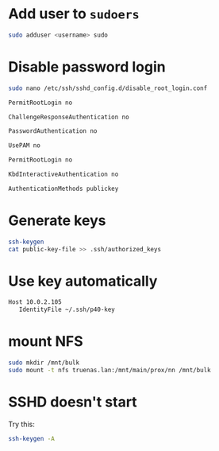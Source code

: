 
# Add user to `sudoers`

```bash
sudo adduser <username> sudo
```

# Disable password login

```bash
sudo nano /etc/ssh/sshd_config.d/disable_root_login.conf
```
```bash
PermitRootLogin no

ChallengeResponseAuthentication no

PasswordAuthentication no

UsePAM no

PermitRootLogin no

KbdInteractiveAuthentication no

AuthenticationMethods publickey
```

# Generate keys

```bash
ssh-keygen
cat public-key-file >> .ssh/authorized_keys
```

# Use key automatically

```bash
Host 10.0.2.105
   IdentityFile ~/.ssh/p40-key
```

# mount NFS

```bash
sudo mkdir /mnt/bulk
sudo mount -t nfs truenas.lan:/mnt/main/prox/nn /mnt/bulk
```

# SSHD doesn't start

Try this:

```bash
ssh-keygen -A
```
